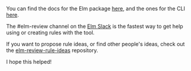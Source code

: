 You can find the docs for the Elm package [here](https://package.elm-lang.org/packages/jfmengels/elm-review/latest/), and the ones for the CLI [here](https://github.com/jfmengels/node-elm-review/).

The #elm-review channel on the [Elm Slack](http://elmlang.herokuapp.com/) is the fastest way to get help using or creating rules with the tool.

If you want to propose rule ideas, or find other people's ideas, check out the [elm-review-rule-ideas](https://github.com/jfmengels/elm-review-rule-ideas) repository.

I hope this helped!
